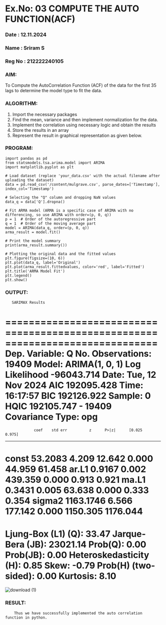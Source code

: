 # Ex.No: 03   COMPUTE THE AUTO FUNCTION(ACF)
### Date : 12.11.2024 
### Name : Sriram S
### Reg No : 212222240105
### AIM:
To Compute the AutoCorrelation Function (ACF) of the data for the first 35 lags to determine the model
type to fit the data.
### ALGORITHM:
1. Import the necessary packages
2. Find the mean, variance and then implement normalization for the data.
3. Implement the correlation using necessary logic and obtain the results
4. Store the results in an array
5. Represent the result in graphical representation as given below.
### PROGRAM:
```
import pandas as pd
from statsmodels.tsa.arima.model import ARIMA
import matplotlib.pyplot as plt

# Load dataset (replace 'your_data.csv' with the actual filename after uploading the dataset)
data = pd.read_csv('/content/mulgrave.csv', parse_dates=['Timestamp'], index_col='Timestamp')

# Selecting the "Q" column and dropping NaN values
data_q = data['Q'].dropna()

# Fit ARMA model (ARMA is a specific case of ARIMA with no differencing, so use ARIMA with order=(p, 0, q))
p = 1  # Order of the autoregressive part
q = 1  # Order of the moving average part
model = ARIMA(data_q, order=(p, 0, q))
arma_result = model.fit()

# Print the model summary
print(arma_result.summary())

# Plotting the original data and the fitted values
plt.figure(figsize=(10, 6))
plt.plot(data_q, label='Original')
plt.plot(arma_result.fittedvalues, color='red', label='Fitted')
plt.title('ARMA Model Fit')
plt.legend()
plt.show()

```
                        
### OUTPUT:
       SARIMAX Results                                
==============================================================================
Dep. Variable:                      Q   No. Observations:                19409
Model:                 ARIMA(1, 0, 1)   Log Likelihood              -96043.714
Date:                Tue, 12 Nov 2024   AIC                         192095.428
Time:                        16:17:57   BIC                         192126.922
Sample:                             0   HQIC                        192105.747
                              - 19409                                         
Covariance Type:                  opg                                         
==============================================================================
                 coef    std err          z      P>|z|      [0.025      0.975]
------------------------------------------------------------------------------
const         53.2083      4.209     12.642      0.000      44.959      61.458
ar.L1          0.9167      0.002    439.359      0.000       0.913       0.921
ma.L1          0.3431      0.005     63.638      0.000       0.333       0.354
sigma2      1163.1746      6.566    177.142      0.000    1150.305    1176.044
===================================================================================
Ljung-Box (L1) (Q):                  33.47   Jarque-Bera (JB):             23021.14
Prob(Q):                              0.00   Prob(JB):                         0.00
Heteroskedasticity (H):               0.85   Skew:                            -0.79
Prob(H) (two-sided):                  0.00   Kurtosis:                         8.10
===================================================================================

![download (1)](https://github.com/user-attachments/assets/8b2f5288-50b3-4694-b881-2051ac19cfab)

### RESULT:
        Thus we have successfully implemented the auto correlation function in python.
